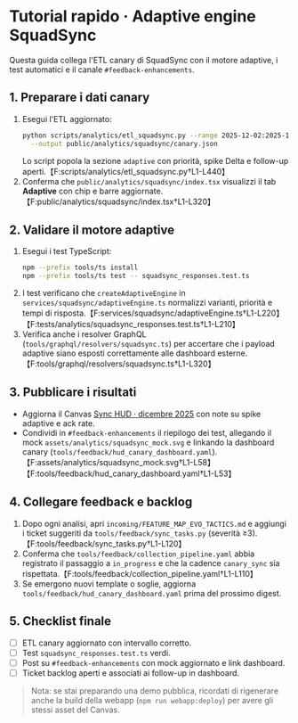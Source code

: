 # Tutorial rapido · Adaptive engine SquadSync

Questa guida collega l'ETL canary di SquadSync con il motore adaptive, i test automatici e il canale `#feedback-enhancements`.

## 1. Preparare i dati canary
1. Esegui l'ETL aggiornato:
   ```bash
   python scripts/analytics/etl_squadsync.py --range 2025-12-02:2025-12-06 \
     --output public/analytics/squadsync/canary.json
   ```
   Lo script popola la sezione `adaptive` con priorità, spike Delta e follow-up aperti.【F:scripts/analytics/etl_squadsync.py†L1-L440】
2. Conferma che `public/analytics/squadsync/index.tsx` visualizzi il tab **Adaptive** con chip e barre aggiornate.【F:public/analytics/squadsync/index.tsx†L1-L320】

## 2. Validare il motore adaptive
1. Esegui i test TypeScript:
   ```bash
   npm --prefix tools/ts install
   npm --prefix tools/ts test -- squadsync_responses.test.ts
   ```
2. I test verificano che `createAdaptiveEngine` in `services/squadsync/adaptiveEngine.ts` normalizzi varianti, priorità e tempi di risposta.【F:services/squadsync/adaptiveEngine.ts†L1-L220】【F:tests/analytics/squadsync_responses.test.ts†L1-L210】
3. Verifica anche i resolver GraphQL (`tools/graphql/resolvers/squadsync.ts`) per accertare che i payload adaptive siano esposti correttamente alle dashboard esterne.【F:tools/graphql/resolvers/squadsync.ts†L1-L320】

## 3. Pubblicare i risultati
- Aggiorna il Canvas [Sync HUD · dicembre 2025](../Canvas/feature-updates.md#sync-hud--dicembre-2025) con note su spike adaptive e ack rate.
- Condividi in `#feedback-enhancements` il riepilogo dei test, allegando il mock `assets/analytics/squadsync_mock.svg` e linkando la dashboard canary (`tools/feedback/hud_canary_dashboard.yaml`).【F:assets/analytics/squadsync_mock.svg†L1-L58】【F:tools/feedback/hud_canary_dashboard.yaml†L1-L53】

## 4. Collegare feedback e backlog
1. Dopo ogni analisi, apri `incoming/FEATURE_MAP_EVO_TACTICS.md` e aggiungi i ticket suggeriti da `tools/feedback/sync_tasks.py` (severità ≥3).【F:tools/feedback/sync_tasks.py†L1-L120】
2. Conferma che `tools/feedback/collection_pipeline.yaml` abbia registrato il passaggio a `in_progress` e che la cadence `canary_sync` sia rispettata.【F:tools/feedback/collection_pipeline.yaml†L1-L110】
3. Se emergono nuovi template o soglie, aggiorna `tools/feedback/hud_canary_dashboard.yaml` prima del prossimo digest.

## 5. Checklist finale
- [ ] ETL canary aggiornato con intervallo corretto.
- [ ] Test `squadsync_responses.test.ts` verdi.
- [ ] Post su `#feedback-enhancements` con mock aggiornato e link dashboard.
- [ ] Ticket backlog aperti e associati ai follow-up in dashboard.

> Nota: se stai preparando una demo pubblica, ricordati di rigenerare anche la build della webapp (`npm run webapp:deploy`) per avere gli stessi asset del Canvas.
